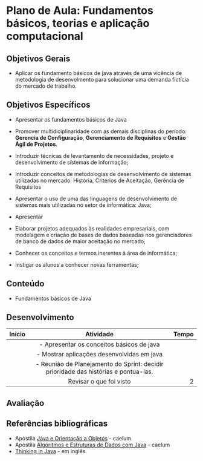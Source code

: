 # Plano de Aula: Fundamentos básicos, teorias e aplicação computacional


## Objetivos Gerais

- Aplicar os fundamento básicos de java através de uma vicência de metodologia de desenvolmento para solucionar uma demanda fictícia do mercado de trabalho.

## Objetivos Específicos

- Apresentar os fundamentos básicos de Java

- Promover multidiciplinaridade com as demais disciplinas do período: **Gerencia de Configuração**, **Gerenciamento de Requisitos** e **Gestão Ágil de Projetos**.

- Introduzir técnicas de levantamento de necessidades, projeto e desenvolvimento de sistemas de informação;

- Introduzir conceitos de metodologias de desenvolvimento de sistemas utilizadas no mercado: História, Critérios de Aceitação, Gerência de Requisitos

- Apresentar o uso de uma das linguagens de desenvolvimento de sistemas mais utilizadas no setor de informática: Java;

- Apresentar

- Elaborar projetos adequados às realidades empresariais, com modelagem e criação de bases de dados baseadas nos gerenciadores de banco de dados de maior aceitação no mercado;

- Conhecer os conceitos e termos inerentes à área de informática;

- Instigar os alunos a conhecer novas ferramentas;

## Conteúdo

- Fundamentos básicos de Java

## Desenvolvimento

| Início        | Atividade           | Tempo  |
| ------        |:-------------:| -----:|
|       | - Apresentar os conceitos básicos de java |  |
|       | - Mostrar aplicações desenvolvidas em java      |    |
|  | - Reunião de Planejamento do Sprint: decidir prioridade das histórias e pontua-las.      |     |
| | Revisar o que foi visto | 2 |

## Avaliação

## Referências bibliográficas

- Apostila [Java e Orientação a Objetos](http://www.caelum.com.br/apostila-java-orientacao-objetos/) - caelum
- Apostila [Algoritmos e Estruturas de Dados com Java](http://www.caelum.com.br/apostila-java-estrutura-dados/) - caelum
- [Thinking in Java](http://www.saeedsh.com/resources/Thinking%20in%20Java%204th%20Ed.pdf) - em inglês
